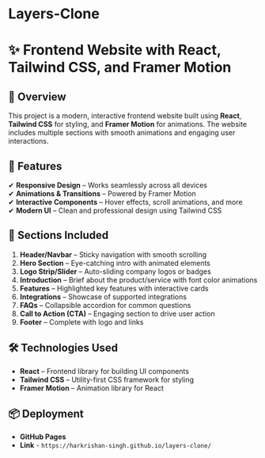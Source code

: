# **Layers-Clone**

# ✨ Frontend Website with React, Tailwind CSS, and Framer Motion

## 🌟 Overview 
This project is a modern, interactive frontend website built using **React**, **Tailwind CSS** for styling, and **Framer Motion** for animations. The website includes multiple sections with smooth animations and engaging user interactions.  

## 🚀 Features 
✔ **Responsive Design** – Works seamlessly across all devices  
✔ **Animations & Transitions** – Powered by Framer Motion  
✔ **Interactive Components** – Hover effects, scroll animations, and more  
✔ **Modern UI** – Clean and professional design using Tailwind CSS  

## 📌 Sections Included 
1. **Header/Navbar** – Sticky navigation with smooth scrolling  
2. **Hero Section** – Eye-catching intro with animated elements  
3. **Logo Strip/Slider** – Auto-sliding company logos or badges  
4. **Introduction** – Brief about the product/service with font color animations  
5. **Features** – Highlighted key features with interactive cards  
6. **Integrations** – Showcase of supported integrations  
7. **FAQs** – Collapsible accordion for common questions  
8. **Call to Action (CTA)** – Engaging section to drive user action  
9. **Footer** – Complete with logo and links  

## 🛠 Technologies Used 
- **React** – Frontend library for building UI components  
- **Tailwind CSS** – Utility-first CSS framework for styling  
- **Framer Motion** – Animation library for React 

## 📦 Deployment

- **GitHub Pages**  
- **Link** - `https://harkrishan-singh.github.io/layers-clone/`
